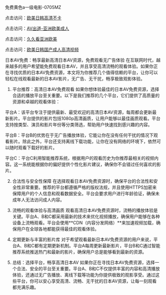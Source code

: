 
免费黄色a一级电影-0705MZ

点击访问：<a href="https://heiliaowzu4ur.pages.dev">欧美日韩高清不卡</a>

点击访问：<a href="https://heiliaozj3tjd.pages.dev">AV出道-亚洲欧美成人</a>

点击访问：<a href="https://heiliaoe8ajia.pages.dev">久久看亚洲欧美</a>

点击访问：<a href="https://heiliaoxqkkct.pages.dev">欧美日韩国产成人高清视频</a>





日本AV免费：畅享最新高清日本AV资源，免费观看无广告体验
在互联网时代，越来越多的用户希望能免费观看日本AV，并且享受高清流畅的观看体验。如果你正在寻找优质的日本AV免费资源，本文将为你推荐几个值得信赖的平台，让你可以轻松在线观看最新的日本AV影片，无广告、无干扰，畅享极致观影体验。

1. 平台推荐：高清日本AV免费观看
如果你想体验最佳的日本AV免费资源，选择合适的播放平台至关重要。以下是我们推荐的几个平台，它们提供了高质量的资源和卓越的观看体验：

平台A：该平台专注于提供最新、最受欢迎的高清日本AV资源，每周都会更新最新影片。平台提供的影片包括1080p高清画质，让用户能够以最佳画质观看。平台支持按类型、演员和影片年份等分类筛选，帮助用户快速找到感兴趣的内容。

平台B：平台B的优势在于无广告播放体验，它能让你在没有任何干扰的情况下观看影片。除此之外，平台还支持离线下载功能，让你在没有网络的环境下，依然可以随时观看下载好的影片。

平台C：平台C利用智能推荐系统，根据用户的观看历史为你推荐最相关的视频内容。这一系统能根据你的偏好提供个性化影片建议，确保你不会错过任何喜欢的影片。

2. 合法性与安全性保障
在选择观看日本AV免费资源时，确保平台的合法性和安全性非常重要。推荐的平台都遵循严格的版权法规，并且使用HTTPS加密来保障用户的个人信息和观看数据安全。平台会要求用户进行年龄验证，确保未成年人无法访问成人内容。

3. 流畅的观看体验与高清画质
观看高清日本AV免费资源时，流畅的播放体验是关键。平台A、B和C都采用最新的技术来优化视频播放，确保用户能够在各种设备上流畅观看。平台会使用**CDN（内容分发网络）**来加速视频加载，确保用户在全球各地都能获得最佳的观看体验。

4. 定期更新与丰富的影片库
对于希望观看最新日本AV免费资源的用户来说，平台A、B和C都有定期更新机制。平台A每周更新最新影片，平台B和C通过智能推荐系统推送热门和最新的影片，确保用户总是能够看到最新的资源。

5. 总结：选择平台，畅享高清日本AV
如果你正在寻找日本AV免费资源，选择一个合法、安全的平台至关重要。平台A、B和C不仅提供丰富的内容和高清播放体验，还通过无广告播放、离线下载等功能为你提供极致的观影享受。通过这些平台，你可以安心享受高清、流畅、无干扰的日本AV资源，让每一刻观看都充满乐趣。







<span style="display:none;">[Canonical link]( https://github.com/haha20250709/645415 ）</span>
